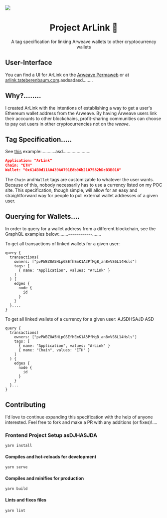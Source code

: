 <img src="https://hv4gxzchk24cqfezebn3ujjz6oy2kbtztv5vghn6kpbkjc3vg4rq.arweave.net/j4aZoqGl_74nkEfO7bZabRkat6NS88g1HQcO3OJmlMQ">
<h1 align="center">Project ArLink 🔗</h1>
<p align="center">A tag specification for linking Arweave wallets to other cryptocurrency wallets</p>

## User-Interface

You can find a UI for ArLink on the [Arweave Permaweb](https://arweave.net/CodqSDWXY5CALyMf9oFLCtTDRYdW4lV9X9O7j-73g1U) or at [arlink.tateberenbaum.com](https://arlink.tateberenbaum.com).asdsadasd........

## Why?........

I created ArLink with the intentions of establishing a way to get a user's Ethereum wallet address from the Arweave. By having Arweave users link their accounts to other blockchains, profit-sharing communities can choose to pay out users in other cryptocurrencies not on the *weave*.

## Tag Specification.....

See [this](https://viewblock.io/arweave/tx/keJVC7chkdE_NTQpiewwRJP7rom2DnQSNy9L3STNp_k) example:...........asd......................
```json
Application: "ArLink"
Chain: "ETH"
Wallet: "0x614B0d11A0439A0791E8b96b2107582bDcB3B018"
```

The `Chain` and `Wallet` tags are customizable to whatever the user wants. Because of this, nobody necessarily has to use a currency listed on my POC site. This specification, though simple, will allow for an easy and straightforward way for people to pull external wallet addresses of a given user.

## Querying for Wallets....

In order to query for a wallet address from a different blockchain, see the GraphQL examples below:.......------------.......

To get all transactions of linked wallets for a given user:
```
query {
  transactions(
    owners: ["pvPWBZ8A5HLpGSEfhEmK1A3PfMgB_an8vVS6L14Hsls"]
    tags: [
      { name: "Application", values: "ArLink" }
    ]
  ) {
    edges {
      node {
        id
      }
    }
  }....
}
```

To get all linked wallets of a currency for a given user: AJSDHSAJD ASD
```
query {
  transactions(
    owners: ["pvPWBZ8A5HLpGSEfhEmK1A3PfMgB_an8vVS6L14Hsls"]
    tags: [
      { name: "Application", values: "ArLink" }
      { name: "Chain", values: "ETH" }
    ]
  ) {
    edges {
      node {
        id
      }
    }
  }...
}
```

## Contributing

I'd love to continue expanding this specification with the help of anyone interested. Feel free to fork and make a PR with any additions (or fixes)!....

### Frontend Project Setup asDJHASJDA 
```
yarn install
```

#### Compiles and hot-reloads for development
```
yarn serve
```

#### Compiles and minifies for production
```
yarn build
```

#### Lints and fixes files
```
yarn lint
```
